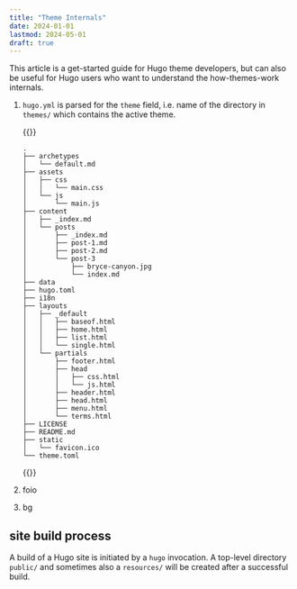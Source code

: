 ```yaml
---
title: "Theme Internals"
date: 2024-01-01
lastmod: 2024-05-01
draft: true
---
```


This article is a get-started guide for Hugo theme developers, but can also be useful
for Hugo users who want to understand the how-themes-work internals.

1. `hugo.yml` is parsed for the `theme` field, i.e. name of the directory in `themes/` which contains the active theme.

    {{<fold>}}

    ```
    .
    ├── archetypes
    │   └── default.md
    ├── assets
    │   ├── css
    │   │   └── main.css
    │   └── js
    │       └── main.js
    ├── content
    │   ├── _index.md
    │   └── posts
    │       ├── _index.md
    │       ├── post-1.md
    │       ├── post-2.md
    │       └── post-3
    │           ├── bryce-canyon.jpg
    │           └── index.md
    ├── data
    ├── hugo.toml
    ├── i18n
    ├── layouts
    │   ├── _default
    │   │   ├── baseof.html
    │   │   ├── home.html
    │   │   ├── list.html
    │   │   └── single.html
    │   └── partials
    │       ├── footer.html
    │       ├── head
    │       │   ├── css.html
    │       │   └── js.html
    │       ├── header.html
    │       ├── head.html
    │       ├── menu.html
    │       └── terms.html
    ├── LICENSE
    ├── README.md
    ├── static
    │   └── favicon.ico
    └── theme.toml
    ```

    {{</fold>}}

2. foio
3. bg



## site build process

A build of a Hugo site is initiated by a `hugo` invocation.
A top-level directory `public/` and sometimes also a `resources/` will be created after a successful build.

